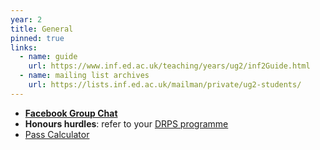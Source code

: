 ```yaml
---
year: 2
title: General
pinned: true
links:
  - name: guide
    url: https://www.inf.ed.ac.uk/teaching/years/ug2/inf2Guide.html
  - name: mailing list archives
    url: https://lists.inf.ed.ac.uk/mailman/private/ug2-students/
---
```


- **[Facebook Group Chat](https://m.me/join/AbYnOGX74CmlbzQ2)**
- **Honours hurdles**: refer to your [DRPS programme](http://www.drps.ed.ac.uk/)
- [Pass Calculator](https://kagelabs.org/passcalc/)
